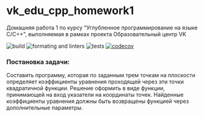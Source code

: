 # vk_edu_cpp_homework1
Домашняя работа 1 по курсу "Углубленное программирование на языке С/С++", выполняемая в рамках проекта Образовательный центр VK

![build](https://github.com/dunaitseva/vk_edu_cpp_homework1/actions/workflows/build.yml/badge.svg)
![formating and linters](https://github.com/dunaitseva/vk_edu_cpp_homework1/actions/workflows/format-and-linters.yml/badge.svg)
![tests](https://github.com/dunaitseva/vk_edu_cpp_homework1/actions/workflows/tests.yml/badge.svg)
[![codecov](https://codecov.io/gh/dunaitseva/vk_edu_cpp_homework1/branch/dev/graph/badge.svg?token=C7VXLY46X7)](https://codecov.io/gh/dunaitseva/vk_edu_cpp_homework1)

### Постановка задачи:

Составить программу, которая по заданным трем точкам на плоскости определяет коэффициенты уравнения проходящей через эти точки квадратичной функции. Решение оформить в виде функции, принимающей на вход указатели на координаты точек. Найденные коэффициенты уравнения должны быть возвращены функцией через дополнительные параметры.